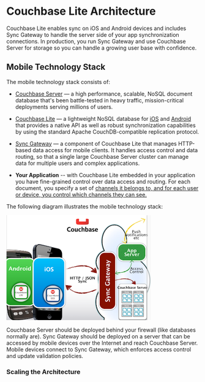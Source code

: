 # Couchbase Lite Architecture

Couchbase Lite enables sync on iOS and Android devices and includes Sync Gateway to handle the server side of your app synchronization connections. In production, you run Sync Gateway and use Couchbase Server for storage so you can handle a growing user base with confidence.

## Mobile Technology Stack

The mobile technology stack consists of:

* [Couchbase Server](http://www.couchbase.com/couchbase-server/overview) &mdash; a high performance, scalable, NoSQL document database that's been battle-tested in heavy traffic, mission-critical deployments serving millions of users.

* [Couchbase Lite](https://github.com/couchbase/couchbase-lite-ios) &mdash; a lightweight NoSQL database for [iOS](https://github.com/couchbase/couchbase-lite-ios) and [Android](https://github.com/couchbase/couchbase-lite-android) that provides a native API as well as robust synchronization capabilities by using the standard Apache CouchDB-compatible replication protocol.

* [Sync Gateway](https://github.com/couchbaselabs/sync_gateway) &mdash; a component of Couchbase Lite that manages HTTP-based data access for mobile clients. It handles access control and data routing, so that a single large Couchbase Server cluster can manage data for multiple users and complex applications.

* **Your Application** -- with Couchbase Lite embedded in your application you have fine-grained control over data access and routing. For each document, you specify a set of [channels it belongs to, and for each user or device, you control which channels they can see.](https://github.com/couchbaselabs/sync_gateway/wiki/channels-access-control-and-data-routing-w-sync-function)

The following diagram illustrates the mobile technology stack:

<img src="images/architecture.png" width="75%" />

Couchbase Server should be deployed behind your firewall (like databases normally are). Sync Gateway should be deployed on a server that can be accessed by mobile devices over the Internet and reach Couchbase Server. Mobile devices connect to Sync Gateway, which enforces access control and update validation policies.



### Scaling the Architecture

